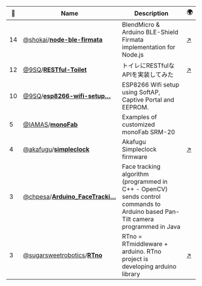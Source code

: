 |:star2: | Name | Description | 🌍|
|---|---|---|---|
|14|[@shokai](https://github.com/shokai)/[**node-ble-firmata**](https://github.com/shokai/node-ble-firmata)|BlendMicro & Arduino BLE-Shield Firmata implementation for Node.js|[:arrow_upper_right:](https://www.npmjs.org/package/ble-firmata)|
|12|[@9SQ](https://github.com/9SQ)/[**RESTful-Toilet**](https://github.com/9SQ/RESTful-Toilet)|トイレにRESTfulなAPIを実装してみた|[:arrow_upper_right:](http://eleclog.quitsq.com/2016/01/restful-toilet.html)|
|10|[@9SQ](https://github.com/9SQ)/[**esp8266-wifi-setup…**](https://github.com/9SQ/esp8266-wifi-setup)|ESP8266 Wifi setup using SoftAP, Captive Portal and EEPROM.||
|5|[@IAMAS](https://github.com/IAMAS)/[**monoFab**](https://github.com/IAMAS/monoFab)|Examples of customized monoFab SRM-20||
|4|[@akafugu](https://github.com/akafugu)/[**simpleclock**](https://github.com/akafugu/simpleclock)|Akafugu Simpleclock firmware|[:arrow_upper_right:](http://akafugu.jp/posts/products/simpleclock)|
|3|[@chpesa](https://github.com/chpesa)/[**Arduino_FaceTracki…**](https://github.com/chpesa/Arduino_FaceTracking)|Face tracking algorithm (programmed in C++ - OpenCV) sends control commands to Arduino based Pan-Tilt camera programmed in Java ||
|3|[@sugarsweetrobotics](https://github.com/sugarsweetrobotics)/[**RTno**](https://github.com/sugarsweetrobotics/RTno)|RTno = RTmiddleware + arduino. RTno project is developing arduino library|[:arrow_upper_right:](http://www.ysuga.net/robot/rtm/rtc/rtno)|

